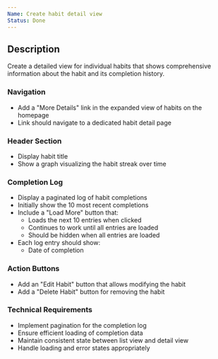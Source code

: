 ```yaml
---
Name: Create habit detail view
Status: Done
---
```


## Description

Create a detailed view for individual habits that shows comprehensive information about the habit and its completion history.

### Navigation
- Add a "More Details" link in the expanded view of habits on the homepage
- Link should navigate to a dedicated habit detail page

### Header Section
- Display habit title
- Show a graph visualizing the habit streak over time

### Completion Log
- Display a paginated log of habit completions
- Initially show the 10 most recent completions
- Include a "Load More" button that:
  - Loads the next 10 entries when clicked
  - Continues to work until all entries are loaded
  - Should be hidden when all entries are loaded
- Each log entry should show:
  - Date of completion

### Action Buttons
- Add an "Edit Habit" button that allows modifying the habit
- Add a "Delete Habit" button for removing the habit

### Technical Requirements
- Implement pagination for the completion log
- Ensure efficient loading of completion data
- Maintain consistent state between list view and detail view
- Handle loading and error states appropriately 